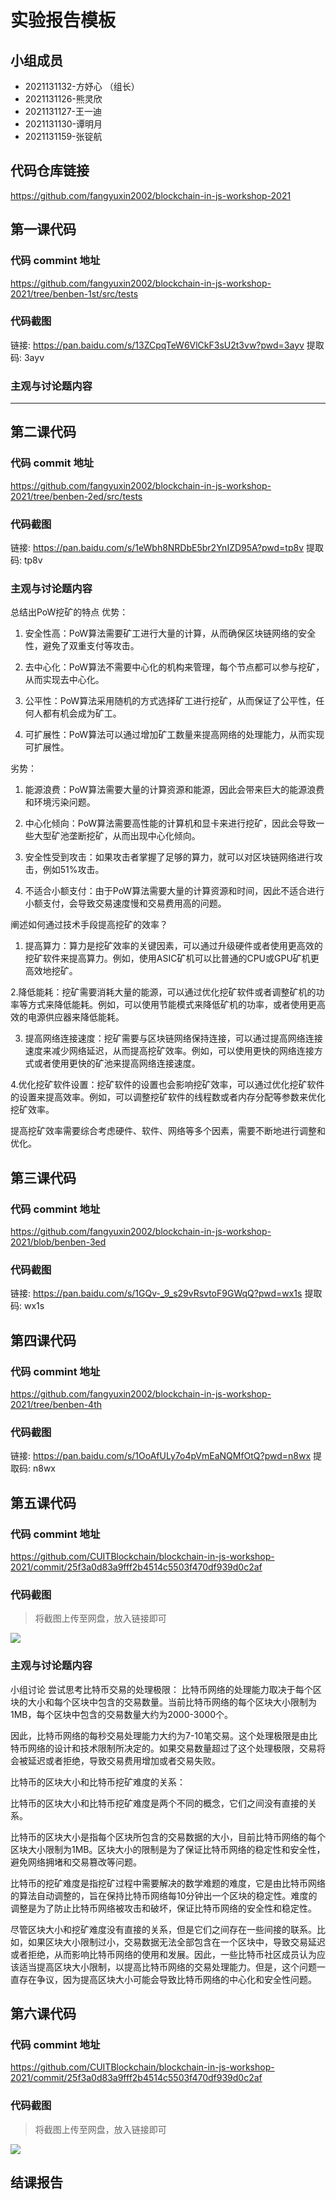 # 实验报告模板

## 小组成员

- 2021131132-方妤心 （组长）
- 2021131126-熊灵欣
- 2021131127-王一迪
- 2021131130-谭明月
- 2021131159-张锭航


## 代码仓库链接

https://github.com/fangyuxin2002/blockchain-in-js-workshop-2021



## 第一课代码


### 代码 commint 地址

https://github.com/fangyuxin2002/blockchain-in-js-workshop-2021/tree/benben-1st/src/tests


### 代码截图

链接: https://pan.baidu.com/s/13ZCpqTeW6VlCkF3sU2t3vw?pwd=3ayv 提取码: 3ayv 

### 主观与讨论题内容

---


## 第二课代码


### 代码 commit 地址

https://github.com/fangyuxin2002/blockchain-in-js-workshop-2021/tree/benben-2ed/src/tests


### 代码截图

链接: https://pan.baidu.com/s/1eWbh8NRDbE5br2YnIZD95A?pwd=tp8v 提取码: tp8v 


### 主观与讨论题内容

总结出PoW挖矿的特点
优势：

1. 安全性高：PoW算法需要矿工进行大量的计算，从而确保区块链网络的安全性，避免了双重支付等攻击。

2. 去中心化：PoW算法不需要中心化的机构来管理，每个节点都可以参与挖矿，从而实现去中心化。

3. 公平性：PoW算法采用随机的方式选择矿工进行挖矿，从而保证了公平性，任何人都有机会成为矿工。

4. 可扩展性：PoW算法可以通过增加矿工数量来提高网络的处理能力，从而实现可扩展性。

劣势：

1. 能源浪费：PoW算法需要大量的计算资源和能源，因此会带来巨大的能源浪费和环境污染问题。

2. 中心化倾向：PoW算法需要高性能的计算机和显卡来进行挖矿，因此会导致一些大型矿池垄断挖矿，从而出现中心化倾向。

3. 安全性受到攻击：如果攻击者掌握了足够的算力，就可以对区块链网络进行攻击，例如51%攻击。

4. 不适合小额支付：由于PoW算法需要大量的计算资源和时间，因此不适合进行小额支付，会导致交易速度慢和交易费用高的问题。


阐述如何通过技术手段提高挖矿的效率？

1. 提高算力：算力是挖矿效率的关键因素，可以通过升级硬件或者使用更高效的挖矿软件来提高算力。例如，使用ASIC矿机可以比普通的CPU或GPU矿机更高效地挖矿。

2.降低能耗：挖矿需要消耗大量的能源，可以通过优化挖矿软件或者调整矿机的功率等方式来降低能耗。例如，可以使用节能模式来降低矿机的功率，或者使用更高效的电源供应器来降低能耗。

3. 提高网络连接速度：挖矿需要与区块链网络保持连接，可以通过提高网络连接速度来减少网络延迟，从而提高挖矿效率。例如，可以使用更快的网络连接方式或者使用更快的矿池来提高网络连接速度。

4.优化挖矿软件设置：挖矿软件的设置也会影响挖矿效率，可以通过优化挖矿软件的设置来提高效率。例如，可以调整挖矿软件的线程数或者内存分配等参数来优化挖矿效率。

提高挖矿效率需要综合考虑硬件、软件、网络等多个因素，需要不断地进行调整和优化。



## 第三课代码


### 代码 commint 地址

https://github.com/fangyuxin2002/blockchain-in-js-workshop-2021/blob/benben-3ed


### 代码截图

链接: https://pan.baidu.com/s/1GQv-_9_s29vRsvtoF9GWqQ?pwd=wx1s 提取码: wx1s 

## 第四课代码


### 代码 commint 地址

https://github.com/fangyuxin2002/blockchain-in-js-workshop-2021/tree/benben-4th


### 代码截图

链接: https://pan.baidu.com/s/1OoAfULy7o4pVmEaNQMfOtQ?pwd=n8wx 提取码: n8wx 

## 第五课代码


### 代码 commint 地址

https://github.com/CUITBlockchain/blockchain-in-js-workshop-2021/commit/25f3a0d83a9fff2b4514c5503f470df939d0c2af


### 代码截图

> 将截图上传至网盘，放入链接即可

![](链接)


### 主观与讨论题内容

小组讨论
尝试思考比特币交易的处理极限：
比特币网络的处理能力取决于每个区块的大小和每个区块中包含的交易数量。当前比特币网络的每个区块大小限制为1MB，每个区块中包含的交易数量大约为2000-3000个。

因此，比特币网络的每秒交易处理能力大约为7-10笔交易。这个处理极限是由比特币网络的设计和技术限制所决定的。如果交易数量超过了这个处理极限，交易将会被延迟或者拒绝，导致交易费用增加或者交易失败。

比特币的区块大小和比特币挖矿难度的关系：

比特币的区块大小和比特币挖矿难度是两个不同的概念，它们之间没有直接的关系。

比特币的区块大小是指每个区块所包含的交易数据的大小，目前比特币网络的每个区块大小限制为1MB。区块大小的限制是为了保证比特币网络的稳定性和安全性，避免网络拥堵和交易篡改等问题。

比特币的挖矿难度是指挖矿过程中需要解决的数学难题的难度，它是由比特币网络的算法自动调整的，旨在保持比特币网络每10分钟出一个区块的稳定性。难度的调整是为了防止比特币网络被攻击和破坏，保证比特币网络的安全性和稳定性。

尽管区块大小和挖矿难度没有直接的关系，但是它们之间存在一些间接的联系。比如，如果区块大小限制过小，交易数据无法全部包含在一个区块中，导致交易延迟或者拒绝，从而影响比特币网络的使用和发展。因此，一些比特币社区成员认为应该适当提高区块大小限制，以提高比特币网络的交易处理能力。但是，这个问题一直存在争议，因为提高区块大小可能会导致比特币网络的中心化和安全性问题。


## 第六课代码


### 代码 commint 地址

https://github.com/CUITBlockchain/blockchain-in-js-workshop-2021/commit/25f3a0d83a9fff2b4514c5503f470df939d0c2af


### 代码截图

> 将截图上传至网盘，放入链接即可

![](图片链接放这里)


## 结课报告






